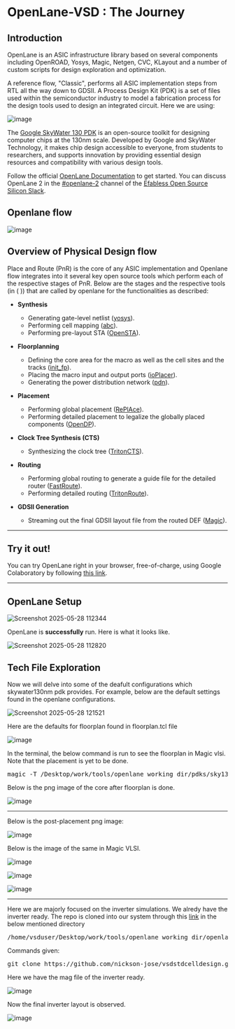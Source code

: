 # OpenLane-VSD : The Journey 

## Introduction
OpenLane is an ASIC infrastructure library based on several components including OpenROAD, Yosys, Magic, Netgen, CVC, KLayout and a number of custom scripts for design exploration and optimization.

A reference flow, "Classic", performs all ASIC implementation steps from RTL all the way down to GDSII.
A Process Design Kit (PDK) is a set of files used within the semiconductor industry to model a fabrication process for the design tools used to design an integrated circuit. Here we are using:  

![image](https://github.com/user-attachments/assets/b731135d-79bc-45c8-b96c-9bc06282ff1c)

The [Google SkyWater 130 PDK](https://github.com/google/skywater-pdk.git) is an open-source toolkit for designing computer chips at the 130nm scale. Developed by Google and SkyWater Technology, it makes chip design accessible to everyone, from students to researchers, and supports innovation by providing essential design resources and compatibility with various design tools.

Follow the official [OpenLane Documentation](https://openlane.readthedocs.io/en/latest/) to get started. You can discuss OpenLane 2 in the [#openlane-2](https://open-source-silicon.slack.com/archives/C05M85Q5GCF) channel of the [Efabless Open Source Silicon Slack](https://invite.skywater.tools/).


## Openlane flow

![image](https://github.com/user-attachments/assets/87382829-4e6c-4cd7-b2b2-b607e69be934)


## Overview of Physical Design flow

Place and Route (PnR) is the core of any ASIC implementation and Openlane flow integrates into it several key open source tools which perform each of the respective stages of PnR. Below are the stages and the respective tools (in ( )) that are called by openlane for the functionalities as described:

- **Synthesis**
  - Generating gate-level netlist ([yosys](https://github.com/YosysHQ/yosys)).
  - Performing cell mapping ([abc](https://github.com/berkeley-abc/abc)).
  - Performing pre-layout STA ([OpenSTA](https://github.com/The-OpenROAD-Project/OpenSTA)).

- **Floorplanning**
  - Defining the core area for the macro as well as the cell sites and the tracks ([init_fp](https://github.com/The-OpenROAD-Project/OpenLane/blob/master/script/init_fp.tcl)).
  - Placing the macro input and output ports ([ioPlacer](https://github.com/The-OpenROAD-Project/OpenROAD/tree/master/src/ioPlacer)).
  - Generating the power distribution network ([pdn](https://github.com/The-OpenROAD-Project/OpenLane/blob/master/script/gen_pdn.tcl)).

- **Placement**
  - Performing global placement ([RePlAce](https://github.com/The-OpenROAD-Project/RePlAce)).
  - Performing detailed placement to legalize the globally placed components ([OpenDP](https://github.com/The-OpenROAD-Project/OpenDP)).

- **Clock Tree Synthesis (CTS)**
  - Synthesizing the clock tree ([TritonCTS](https://github.com/The-OpenROAD-Project/TritonCTS)).

- **Routing**
  - Performing global routing to generate a guide file for the detailed router ([FastRoute](https://github.com/The-OpenROAD-Project/FastRoute)).
  - Performing detailed routing ([TritonRoute](https://github.com/The-OpenROAD-Project/TritonRoute)).

- **GDSII Generation**
  - Streaming out the final GDSII layout file from the routed DEF ([Magic](http://opencircuitdesign.com/magic/)).


***

## Try it out!
You can try OpenLane right in your browser, free-of-charge, using Google Colaboratory by following [this link](https://colab.research.google.com/github/efabless/openlane2/blob/main/notebook.ipynb).

***


## OpenLane Setup 

![Screenshot 2025-05-28 112344](https://github.com/user-attachments/assets/b0d86a27-c753-4c9b-b213-74a1a9e1a05f)


OpenLane is <b>successfully</b> run. Here is what it looks like.

![Screenshot 2025-05-28 112820](https://github.com/user-attachments/assets/467fc065-e851-4514-91c8-5dc5a65ac4de)


## Tech File Exploration

Now we will delve into some of the deafult configurations which skywater130nm pdk provides.
For example, below are the default settings found in the openlane configurations.

![Screenshot 2025-05-28 121521](https://github.com/user-attachments/assets/3939eb04-88b9-476d-88e5-1224e49990ec)


Here are the defaults for floorplan found in floorplan.tcl file

![image](https://github.com/user-attachments/assets/972067fa-c4a6-4f3f-bbd1-ea0cca75dbfb)


In the terminal, the below command is run to see the floorplan in Magic vlsi. Note that the placement is yet to be done.
<pre>magic -T /Desktop/work/tools/openlane_working_dir/pdks/sky130A/libs.tech/magic/sky130A.tech lef read ../../tmp/merged.lef def read picorv32a.floorplan.def &</pre>


Below is the png image of the core after floorplan is done.

![image](https://github.com/user-attachments/assets/b9542a1e-9815-4084-adfe-c332c954e853)


***

Below is the post-placement png image:

![image](https://github.com/user-attachments/assets/362d3511-fb0d-4bbd-b21d-3b9ec26e01d7)


Below is the image of the same in Magic VLSI.

![image](https://github.com/user-attachments/assets/a455e846-ede5-420e-8c1f-db454d673b8f)


![image](https://github.com/user-attachments/assets/019d217b-2fa7-4262-81ee-741a2803746a)

![image](https://github.com/user-attachments/assets/d61bc839-c071-4e93-9495-638d9bdb6004)


***

Here we are majorly focused on the inverter simulations. We alredy have the inverter ready. 
The repo is cloned into our system through this [link](https://github.com/nickson-jose/vsdstdcelldesign.git) in the below mentioned directory

<pre>/home/vsduser/Desktop/work/tools/openlane_working_dir/openlane</pre>

Commands given: 
<pre>git clone https://github.com/nickson-jose/vsdstdcelldesign.git</pre>

Here we have the mag file of the inverter ready.

![image](https://github.com/user-attachments/assets/e445e921-4f03-4bed-991f-9e634625910a)


Now the final inverter layout is observed. 

![image](https://github.com/user-attachments/assets/85706177-50d9-4114-9879-73b2e93eed77)



